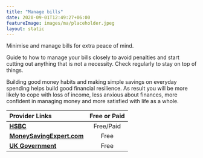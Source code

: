 ```yaml
---
title: "Manage bills"
date: 2020-09-01T12:49:27+06:00
featureImage: images/ma/placeholder.jpeg
layout: static
---
```


Minimise and manage bills for extra peace of mind.

Guide to how to manage your bills closely to avoid penalties and start cutting out anything that is not a necessity. Check regularly to stay on top of things.

Building good money habits and making simple savings on everyday spending helps build good financial resilience. As result you will be more likely to cope with loss of income, less anxious about finances, more confident in managing money and more satisfied with life as a whole.

| Provider Links      | Free or Paid  |  
| :-----------          | :--------------:      |  
| [**HSBC**](https://www.hsbc.co.uk/financial-fitness/everyday-budgeting/how-to-manage-bills/) | Free/Paid | 
| [**MoneySavingExpert.com**](https://www.moneysavingexpert.com/family/money-help/) | Free | 
| [**UK Government**](https://helpforhouseholds.campaign.gov.uk/) | Free | 
  

<br/><br/>







